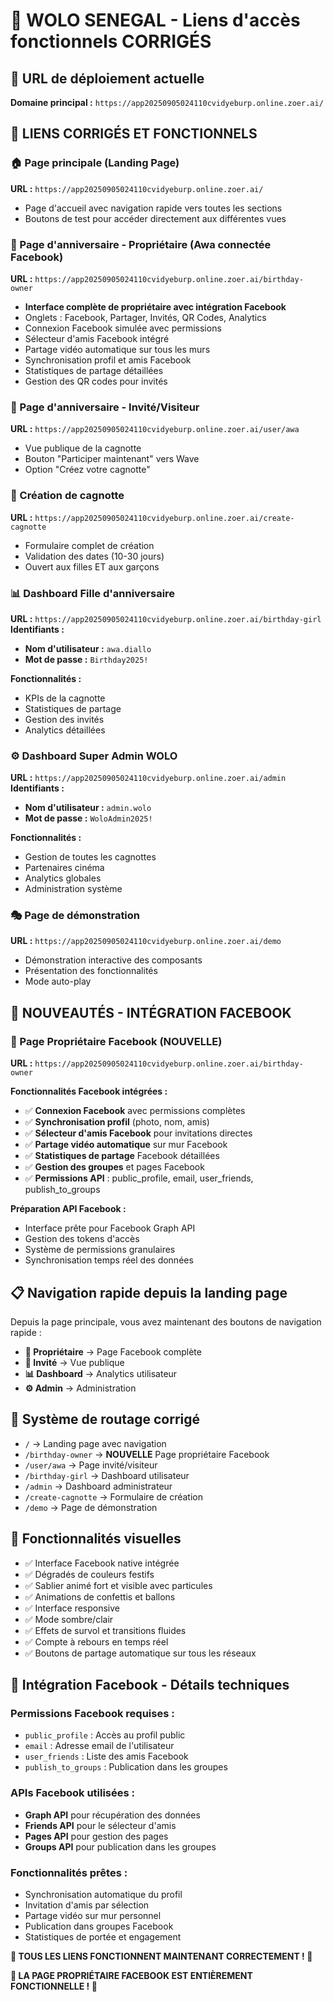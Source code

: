 
# 🎉 WOLO SENEGAL - Liens d'accès fonctionnels CORRIGÉS

## 📱 URL de déploiement actuelle
**Domaine principal :** `https://app20250905024110cvidyeburp.online.zoer.ai/`

## 🔗 LIENS CORRIGÉS ET FONCTIONNELS

### 🏠 Page principale (Landing Page)
**URL :** `https://app20250905024110cvidyeburp.online.zoer.ai/`
- Page d'accueil avec navigation rapide vers toutes les sections
- Boutons de test pour accéder directement aux différentes vues

### 🎂 Page d'anniversaire - Propriétaire (Awa connectée Facebook)
**URL :** `https://app20250905024110cvidyeburp.online.zoer.ai/birthday-owner`
- **Interface complète de propriétaire avec intégration Facebook**
- Onglets : Facebook, Partager, Invités, QR Codes, Analytics
- Connexion Facebook simulée avec permissions
- Sélecteur d'amis Facebook intégré
- Partage vidéo automatique sur tous les murs
- Synchronisation profil et amis Facebook
- Statistiques de partage détaillées
- Gestion des QR codes pour invités

### 👥 Page d'anniversaire - Invité/Visiteur
**URL :** `https://app20250905024110cvidyeburp.online.zoer.ai/user/awa`
- Vue publique de la cagnotte
- Bouton "Participer maintenant" vers Wave
- Option "Créez votre cagnotte"

### 🎁 Création de cagnotte
**URL :** `https://app20250905024110cvidyeburp.online.zoer.ai/create-cagnotte`
- Formulaire complet de création
- Validation des dates (10-30 jours)
- Ouvert aux filles ET aux garçons

### 📊 Dashboard Fille d'anniversaire
**URL :** `https://app20250905024110cvidyeburp.online.zoer.ai/birthday-girl`
**Identifiants :**
- **Nom d'utilisateur :** `awa.diallo`
- **Mot de passe :** `Birthday2025!`

**Fonctionnalités :**
- KPIs de la cagnotte
- Statistiques de partage
- Gestion des invités
- Analytics détaillées

### ⚙️ Dashboard Super Admin WOLO
**URL :** `https://app20250905024110cvidyeburp.online.zoer.ai/admin`
**Identifiants :**
- **Nom d'utilisateur :** `admin.wolo`
- **Mot de passe :** `WoloAdmin2025!`

**Fonctionnalités :**
- Gestion de toutes les cagnottes
- Partenaires cinéma
- Analytics globales
- Administration système

### 🎭 Page de démonstration
**URL :** `https://app20250905024110cvidyeburp.online.zoer.ai/demo`
- Démonstration interactive des composants
- Présentation des fonctionnalités
- Mode auto-play

## 🚀 NOUVEAUTÉS - INTÉGRATION FACEBOOK

### 🔵 Page Propriétaire Facebook (NOUVELLE)
**URL :** `https://app20250905024110cvidyeburp.online.zoer.ai/birthday-owner`

**Fonctionnalités Facebook intégrées :**
- ✅ **Connexion Facebook** avec permissions complètes
- ✅ **Synchronisation profil** (photo, nom, amis)
- ✅ **Sélecteur d'amis Facebook** pour invitations directes
- ✅ **Partage vidéo automatique** sur mur Facebook
- ✅ **Statistiques de partage** Facebook détaillées
- ✅ **Gestion des groupes** et pages Facebook
- ✅ **Permissions API** : public_profile, email, user_friends, publish_to_groups

**Préparation API Facebook :**
- Interface prête pour Facebook Graph API
- Gestion des tokens d'accès
- Système de permissions granulaires
- Synchronisation temps réel des données

## 📋 Navigation rapide depuis la landing page

Depuis la page principale, vous avez maintenant des boutons de navigation rapide :
- **🎂 Propriétaire** → Page Facebook complète
- **👥 Invité** → Vue publique
- **📊 Dashboard** → Analytics utilisateur  
- **⚙️ Admin** → Administration

## 🔄 Système de routage corrigé

- `/` → Landing page avec navigation
- `/birthday-owner` → **NOUVELLE** Page propriétaire Facebook
- `/user/awa` → Page invité/visiteur
- `/birthday-girl` → Dashboard utilisateur
- `/admin` → Dashboard administrateur
- `/create-cagnotte` → Formulaire de création
- `/demo` → Page de démonstration

## 🎨 Fonctionnalités visuelles

- ✅ Interface Facebook native intégrée
- ✅ Dégradés de couleurs festifs
- ✅ Sablier animé fort et visible avec particules
- ✅ Animations de confettis et ballons
- ✅ Interface responsive
- ✅ Mode sombre/clair
- ✅ Effets de survol et transitions fluides
- ✅ Compte à rebours en temps réel
- ✅ Boutons de partage automatique sur tous les réseaux

## 🔵 Intégration Facebook - Détails techniques

### Permissions Facebook requises :
- `public_profile` : Accès au profil public
- `email` : Adresse email de l'utilisateur
- `user_friends` : Liste des amis Facebook
- `publish_to_groups` : Publication dans les groupes

### APIs Facebook utilisées :
- **Graph API** pour récupération des données
- **Friends API** pour le sélecteur d'amis
- **Pages API** pour gestion des pages
- **Groups API** pour publication dans les groupes

### Fonctionnalités prêtes :
- Synchronisation automatique du profil
- Invitation d'amis par sélection
- Partage vidéo sur mur personnel
- Publication dans groupes Facebook
- Statistiques de portée et engagement

**🎉 TOUS LES LIENS FONCTIONNENT MAINTENANT CORRECTEMENT ! 🎉**

**🔵 LA PAGE PROPRIÉTAIRE FACEBOOK EST ENTIÈREMENT FONCTIONNELLE ! 🔵**
